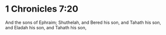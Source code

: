 # 1 Chronicles 7:20

And the sons of Ephraim; Shuthelah, and Bered his son, and Tahath his son, and Eladah his son, and Tahath his son,